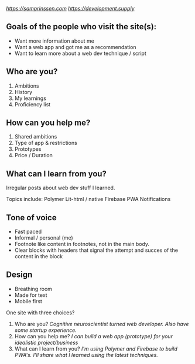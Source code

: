 *https://samprinssen.com*
*https://development.supply*

## Goals of the people who visit the site(s):
- Want more information about me
- Want a web app and got me as a recommendation
- Want to learn more about a web dev technique / script
  
## Who are you?
1. Ambitions
2. History
3. My learnings
4. Proficiency list

## How can you help me?

1. Shared ambitions
2. Type of app & restrictions
3. Prototypes
4. Price / Duration

## What can I learn from you?

Irregular posts about web dev stuff I learned. 

Topics include:
Polymer
Lit-html / native
Firebase
PWA
Notifications

## Tone of voice
- Fast paced
- Informal / personal (me)
- Footnote like content in footnotes, not in the main body.
- Clear blocks with headers that signal the attempt and succes of the content in the block

## Design
- Breathing room
- Made for text
- Mobile first


One site with three choices?
1. Who are you?
*Cognitive neuroscientist turned web developer. Also have some startup experience.*
2. How can you help me?
*I can build a web app (prototype) for your idealistic project/business*
3. What can I learn from you?
*I'm using Polymer and Firebase to build PWA's. I'll share what I learned using the latest techniques.*
